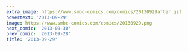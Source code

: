 ```yaml
---
extra_image: https://www.smbc-comics.com/comics/20130929after.gif
hovertext: '2013-09-29'
image: https://www.smbc-comics.com/comics/20130929.png
next_comic: '2013-09-30'
prev_comic: '2013-09-28'
title: '2013-09-29'
---
```


